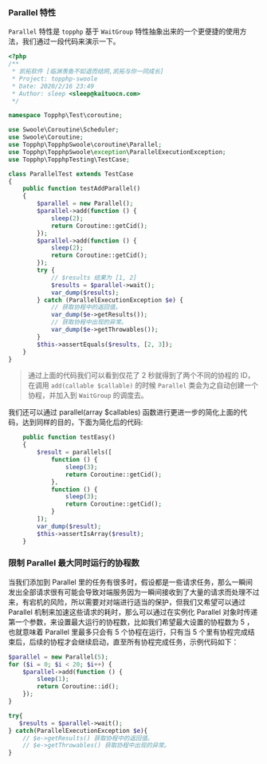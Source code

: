 ### Parallel 特性
`Parallel` 特性是 `topphp` 基于 `WaitGroup` 特性抽象出来的一个更便捷的使用方法，我们通过一段代码来演示一下。
```php
<?php
/**
 * 凯拓软件 [临渊羡鱼不如退而结网,凯拓与你一同成长]
 * Project: topphp-swoole
 * Date: 2020/2/16 23:49
 * Author: sleep <sleep@kaituocn.com>
 */

namespace Topphp\Test\coroutine;

use Swoole\Coroutine\Scheduler;
use Swoole\Coroutine;
use Topphp\TopphpSwoole\coroutine\Parallel;
use Topphp\TopphpSwoole\exception\ParallelExecutionException;
use Topphp\TopphpTesting\TestCase;

class ParallelTest extends TestCase
{
    public function testAddParallel()
    {
        $parallel = new Parallel();
        $parallel->add(function () {
            sleep(2);
            return Coroutine::getCid();
        });
        $parallel->add(function () {
            sleep(2);
            return Coroutine::getCid();
        });
        try {
            // $results 结果为 [1, 2]
            $results = $parallel->wait();
            var_dump($results);
        } catch (ParallelExecutionException $e) {
            // 获取协程中的返回值。
            var_dump($e->getResults());
            // 获取协程中出现的异常。
            var_dump($e->getThrowables());
        }
        $this->assertEquals($results, [2, 3]);
    }
}

```
> 通过上面的代码我们可以看到仅花了 2 秒就得到了两个不同的协程的 ID，在调用 `add(callable $callable)` 的时候 `Parallel` 类会为之自动创建一个协程，并加入到 `WaitGroup` 的调度去。

我们还可以通过 parallel(array $callables) 函数进行更进一步的简化上面的代码，达到同样的目的，下面为简化后的代码:
```php
    public function testEasy()
    {
        $result = parallels([
            function () {
                sleep(3);
                return Coroutine::getCid();
            },
            function () {
                sleep(3);
                return Coroutine::getCid();
            }
        ]);
        var_dump($result);
        $this->assertIsArray($result);
    }
```

### 限制 Parallel 最大同时运行的协程数
当我们添加到 Parallel 里的任务有很多时，假设都是一些请求任务，那么一瞬间发出全部请求很有可能会导致对端服务因为一瞬间接收到了大量的请求而处理不过来，有宕机的风险，所以需要对对端进行适当的保护，但我们又希望可以通过 Parallel 机制来加速这些请求的耗时，那么可以通过在实例化 Parallel 对象时传递第一个参数，来设置最大运行的协程数，比如我们希望最大设置的协程数为 5 ，也就意味着 Parallel 里最多只会有 5 个协程在运行，只有当 5 个里有协程完成结束后，后续的协程才会继续启动，直至所有协程完成任务，示例代码如下：

```php
$parallel = new Parallel(5);
for ($i = 0; $i < 20; $i++) {
    $parallel->add(function () {
        sleep(1);
        return Coroutine::id();
    });
} 

try{
   $results = $parallel->wait(); 
} catch(ParallelExecutionException $e){
    // $e->getResults() 获取协程中的返回值。
    // $e->getThrowables() 获取协程中出现的异常。
}
```

